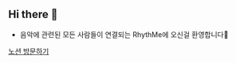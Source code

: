 ## Hi there 👋

- 음악에 관련된 모든 사람들이 연결되는 RhythMe에 오신걸 환영합니다🎉

[노션 방문하기](https://jungle-roadrunner-353.notion.site/RhythMe-7a9de582ce27475dbe6312e099fca34d)
